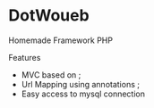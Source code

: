# DotWoueb
Homemade Framework PHP

Features
- MVC based on ;
- Url Mapping using annotations ;
- Easy access to mysql connection

